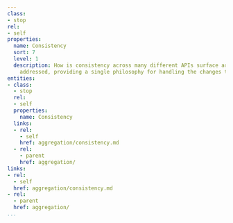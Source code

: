 ```yaml
---
class:
- stop
rel:
- self
properties:
  name: Consistency
  sort: 7
  level: 1
  description: How is consistency across many different APIs surface area and schema
    addressed, providing a single philosophy for handling the changes that will exist?
entities:
- class:
  - stop
  rel:
  - self
  properties:
    name: Consistency
  links:
  - rel:
    - self
    href: aggregation/consistency.md
  - rel:
    - parent
    href: aggregation/
links:
- rel:
  - self
  href: aggregation/consistency.md
- rel:
  - parent
  href: aggregation/
...
```

